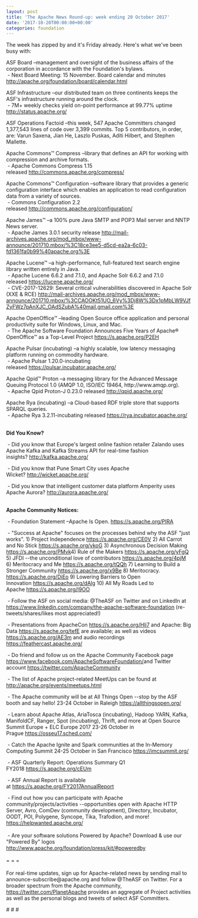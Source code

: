 ```yaml
---
layout: post
title: 'The Apache News Round-up: week ending 20 October 2017'
date: '2017-10-20T00:00:00+00:00'
categories: foundation
---
```

<div>The week has zipped by and it's Friday already. Here's what we've been busy with:</div> 
  <p>ASF Board –management and oversight of the business affairs of the corporation in accordance with the Foundation's bylaws.<br />&nbsp;- Next Board Meeting: 15 November. Board calendar and minutes <a href="http://apache.org/foundation/board/calendar.html">http://apache.org/foundation/board/calendar.html</a></p> 
  <p>ASF Infrastructure –our distributed team on three continents keeps the ASF's infrastructure running around the clock.<br />&nbsp;- 7M+ weekly checks yield on-point performance at 99.77% uptime <a href="http://status.apache.org/">http://status.apache.org/</a></p> 
  <p>ASF Operations Factoid&nbsp;–this week, 547 Apache Committers changed 1,377,543 lines of code over 3,399 commits. Top 5 contributors, in order, are: Varun Saxena, Jian He, Laszlo Puskas, Aditi Hilbert, and Stephen Mallette.</p> 
  <p>Apache Commons™ Compress –library that defines an API for working with compression and archive formats.<br />&nbsp;-&nbsp;Apache Commons Compress 1.15 released&nbsp;<a href="http://commons.apache.org/compress/">http://commons.apache.org/compress/</a></p> 
  <p>Apache Commons™ Configuration –software library that provides a generic configuration interface which enables an application to read configuration data from a variety of sources.<br />&nbsp;- Commons Configuration 2.2 released&nbsp;<a href="http://commons.apache.org/configuration/">http://commons.apache.org/configuration/</a></p> 
  <p>Apache James™ –a 100% pure Java SMTP and POP3 Mail server and NNTP News server.<br />&nbsp;-&nbsp;Apache James 3.0.1 security release&nbsp;<a href="http://mail-archives.apache.org/mod_mbox/www-announce/201710.mbox/%3C18ce3ee5-d5cd-ea2a-6c03-fd1361fa0b99%40apache.org%3E">http://mail-archives.apache.org/mod_mbox/www-announce/201710.mbox/%3C18ce3ee5-d5cd-ea2a-6c03-fd1361fa0b99%40apache.org%3E</a></p> 
  <p>Apache Lucene™ –a high-performance, full-featured text search engine library written entirely in Java.<br />&nbsp;- Apache Lucene 6.6.2 and 7.1.0, and Apache Solr 6.6.2 and 7.1.0 released&nbsp;<a href="https://lucene.apache.org/">https://lucene.apache.org/</a><br />&nbsp;-&nbsp;CVE-2017-12629: Several critical vulnerabilities discovered in Apache Solr (XXE &amp; RCE)&nbsp;<a href="http://mail-archives.apache.org/mod_mbox/www-announce/201710.mbox/%3CCAOOKt51UO_6Vy%3Dj8W%3Dx1pMbLW9VJfZyFWz7pAnXJC_OAdSZubA%40mail.gmail.com%3E">http://mail-archives.apache.org/mod_mbox/www-announce/201710.mbox/%3CCAOOKt51UO_6Vy%3Dj8W%3Dx1pMbLW9VJfZyFWz7pAnXJC_OAdSZubA%40mail.gmail.com%3E</a></p> 
  <p>Apache OpenOffice™ –leading Open Source office application and personal productivity suite for Windows, Linux, and Mac.<br />&nbsp;-&nbsp;The Apache Software Foundation Announces Five Years of Apache® OpenOffice™ as a Top-Level Project&nbsp;<a href="https://s.apache.org/P2EH">https://s.apache.org/P2EH</a> </p> 
  <p>Apache Pulsar (incubating) –a highly scalable, low latency messaging platform running on commodity hardware.<br />&nbsp;- Apache Pulsar 1.20.0-incubating released&nbsp;<a href="https://pulsar.incubator.apache.org/">https://pulsar.incubator.apache.org/</a></p> 
  <p>Apache Qpid™ Proton –a messaging library for the Advanced Message Queuing Protocol 1.0 (AMQP 1.0, ISO/IEC 19464, http://www.amqp.org).<br />&nbsp;- Apache Qpid Proton-J 0.23.0 released&nbsp;<a href="http://qpid.apache.org/">http://qpid.apache.org/</a> </p> 
  <p>Apache Rya (incubating) –a Cloud-based RDF triple store that supports SPARQL queries.<br />&nbsp;- Apache Rya 3.2.11-incubating released&nbsp;<a href="https://rya.incubator.apache.org/">https://rya.incubator.apache.org/<br /></a></p> 
  <p><strong></strong></p> 
  <p><strong><br />Did You Know?</strong></p> 
  <div> 
    <p>&nbsp;- Did you know that Europe's largest online fashion retailer&nbsp;Zalando uses Apache Kafka and Kafka Streams API for real-time fashion insights?&nbsp;<a href="http://kafka.apache.org/">http://kafka.apache.org/</a></p> 
    <p><a href="https://projects.apache.org/committees.html?date"></a>&nbsp;- Did you know that Pune Smart City uses Apache Wicket?&nbsp;<a href="http://wicket.apache.org/">http://wicket.apache.org/</a></p> 
    <p>&nbsp;- Did you know that intelligent customer data platform Amperity uses Apache Aurora?&nbsp;<a href="http://aurora.apache.org/">http://aurora.apache.org/</a></p> 
  </div> 
  <div><strong><br />Apache Community Notices:</strong></div> 
  <p>&nbsp;- Foundation Statement –Apache Is Open. <a href="https://s.apache.org/PIRA">https://s.apache.org/PIRA</a> </p> 
  <div> 
    <p>&nbsp;- &quot;Success at Apache&quot; focuses on the processes behind why the ASF &quot;just works&quot;. 1) Project Independence <a href="https://s.apache.org/CE0V">https://s.apache.org/CE0V</a> 2) All Carrot and No Stick <a href="https://s.apache.org/ykoG">https://s.apache.org/ykoG</a> 3) Asynchronous Decision Making <a href="https://s.apache.org/PMvk%20">https://s.apache.org/PMvk</a>4) Rule of the Makers <a href="https://s.apache.org/yFgQ">https://s.apache.org/yFgQ</a> 5) JFDI --the unconditional love of contributors <a href="https://s.apache.org/4pjM">https://s.apache.org/4pjM</a> 6) Meritocracy and Me <a href="https://s.apache.org/tQQh">https://s.apache.org/tQQh</a> 7) Learning to Build a Stronger Community <a href="https://s.apache.org/x9Be">https://s.apache.org/x9Be</a>&nbsp;8) Meritocracy. <a href="https://s.apache.org/DiEo">https://s.apache.org/DiEo</a>&nbsp;9) Lowering Barriers to Open Innovation&nbsp;<a href="https://s.apache.org/dAlg">https://s.apache.org/dAlg</a>&nbsp;10) All My Roads Led to Apache&nbsp;<a href="https://s.apache.org/l9OO">https://s.apache.org/l9OO</a></p> 
  </div> 
  <div>&nbsp;- Follow the ASF on social media: @TheASF on Twitter and on LinkedIn at <a href="https://www.linkedin.com/company/the-apache-software-foundation">https://www.linkedin.com/company/the-apache-software-foundation</a> (re-tweets/shares/likes most appreciated!)</div> 
  <div> 
    <p>&nbsp;- Presentations from ApacheCon <a href="https://s.apache.org/Hli7">https://s.apache.org/Hli7</a> and Apache: Big Data <a href="https://s.apache.org/tefE">https://s.apache.org/tefE</a> are available; as well as videos <a href="https://s.apache.org/AE3m">https://s.apache.org/AE3m</a> and audio recordings <a href="https://feathercast.apache.org/">https://feathercast.apache.org/</a></p> 
    <p>&nbsp;- Do friend and follow us on the Apache Community Facebook page <a href="https://www.facebook.com/ApacheSoftwareFoundation/">https://www.facebook.com/ApacheSoftwareFoundation/</a>and Twitter account <a href="https://twitter.com/ApacheCommunity">https://twitter.com/ApacheCommunity</a><a href="https://feathercast.apache.org/"></a></p> 
  </div> 
  <div> 
    <p>&nbsp;- The list of Apache project-related MeetUps can be found at <a href="https://twitter.com/ApacheCommunity">http://apache.org/events/meetups.html</a></p> 
  </div> 
  <div> 
    <p>&nbsp;- The Apache community will be at All Things Open --stop by the ASF booth and say hello! 23-24 October in Raleigh&nbsp;<a href="https://allthingsopen.org/">https://allthingsopen.org/</a></p> 
  </div> 
  <div> 
    <p>&nbsp;- Learn about Apache Atlas, AriaTosca (incubating), Hadoop YARN, Kafka, ManifoldCF, Ranger, Spot (incubating), Thrift, and more at Open Source Summit Europe + ELC Europe 2017 23-26 October in Prague&nbsp;<a href="https://osseu17.sched.com/">https://osseu17.sched.com/</a></p> 
    <p>&nbsp;- Catch the Apache Ignite and Spark communities at the In-Memory Computing Summit 24-25 October in San Francisco <a href="https://imcsummit.org/">https://imcsummit.org/</a></p> 
    <p>&nbsp;- ASF Quarterly Report: Operations Summary Q1 FY2018&nbsp;<a href="https://s.apache.org/cEUm">https://s.apache.org/cEUm</a></p> 
    <p>&nbsp;- ASF Annual Report is available at&nbsp;<a href="https://s.apache.org/FY2017AnnualReport">https://s.apache.org/FY2017AnnualReport</a></p> 
  </div> 
  <div>&nbsp;- Find out how you can participate with Apache community/projects/activities --opportunities open with Apache HTTP Server, Avro, ComDev (community development), Directory, Incubator, OODT, POI, Polygene, Syncope, Tika, Trafodion, and more! <a href="https://helpwanted.apache.org/">https://helpwanted.apache.org/</a></div> 
  <div><br /></div> 
  <div>&nbsp;- Are your software solutions Powered by Apache? Download &amp; use our &quot;Powered By&quot; logos <a href="http://www.apache.org/foundation/press/kit/#poweredby">http://www.apache.org/foundation/press/kit/#poweredby</a></div> 
  <div><br /></div> 
  <div>= = =</div> 
  <div><br /></div> 
  <div>For real-time updates, sign up for Apache-related news by sending mail to announce-subscribe@apache.org and follow @TheASF on Twitter. For a broader spectrum from the Apache community, <a href="https://twitter.com/PlanetApache">https://twitter.com/PlanetApache</a> provides an aggregate of Project activities as well as the personal blogs and tweets of select ASF Committers.</div> 
  <p># # #</p>
